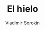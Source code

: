 ---
title: "El hielo"
subtitle: ""
description: ""
layout: book
author: Vladimir Sorokin
started: 2024-03-01
read: 2024-03-18
status: read
rating: 4
color: 
cover: 
pages: 336
link: https://en.wikipedia.org/wiki/Ice_(Sorokin_novel)
---